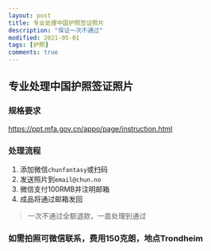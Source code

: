 ```yaml
---
layout: post
title: 专业处理中国护照签证照片
description: "保证一次不通过"
modified: 2021-05-01
tags: [护照]
comments: true
---
```


## 专业处理中国护照签证照片

### 规格要求

https://ppt.mfa.gov.cn/appo/page/instruction.html

### 处理流程

1. 添加微信`chunfantasy`或扫码
2. 发送照片到`email@chun.no`
3. 微信支付100RMB并注明邮箱
4. 成品将通过邮箱发回

> 一次不通过全额退款，一直处理到通过

### 如需拍照可微信联系，费用150克朗，地点Trondheim
